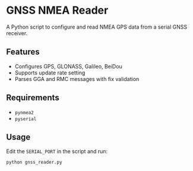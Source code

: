 # GNSS NMEA Reader

A Python script to configure and read NMEA GPS data from a serial GNSS receiver.

## Features
- Configures GPS, GLONASS, Galileo, BeiDou
- Supports update rate setting
- Parses GGA and RMC messages with fix validation

## Requirements
- `pynmea2`
- `pyserial`

## Usage
Edit the `SERIAL_PORT` in the script and run:
```bash
python gnss_reader.py
